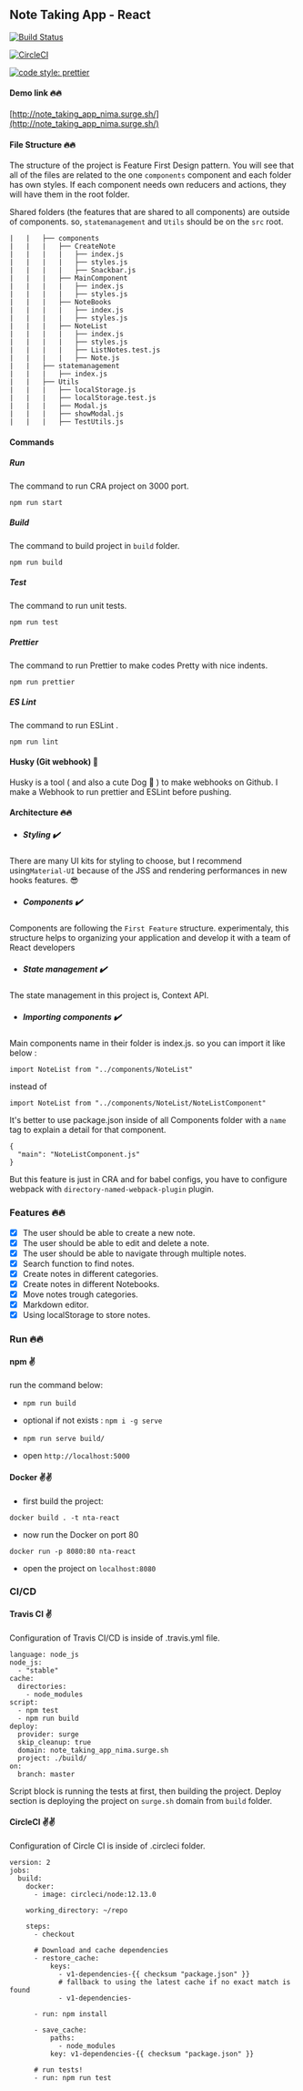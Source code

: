 ## Note Taking App - React

[![Build Status](https://travis-ci.org/nimahkh/note_taking_app.svg?branch=master)](https://travis-ci.org/nimahkh/note_taking_app)

[![CircleCI](https://circleci.com/gh/nimahkh/note_taking_app.svg?style=svg)](https://circleci.com/gh/nimahkh/note_taking_app)

[![code style: prettier](https://img.shields.io/badge/code_style-prettier-ff69b4.svg?style=flat-square)](https://github.com/prettier/prettier)

#### Demo link :fire::fire:

[http://note_taking_app_nima.surge.sh/](http://note_taking_app_nima.surge.sh/)

#### File Structure :fire::fire:

The structure of the project is Feature First Design pattern.
You will see that all of the files are related to the one `components` component and each folder has own styles.
If each component needs own reducers and actions, they will have them in the root folder.

Shared folders (the features that are shared to all components) are outside of components.
so, `statemanagement` and `Utils` should be on the `src` root.

```
|   |   ├── components
|   |   |   ├── CreateNote
|   |   |   |   ├── index.js
|   |   |   |   ├── styles.js
|   |   |   |   ├── Snackbar.js
|   |   |   ├── MainComponent
|   |   |   |   ├── index.js
|   |   |   |   ├── styles.js
|   |   |   ├── NoteBooks
|   |   |   |   ├── index.js
|   |   |   |   ├── styles.js
|   |   |   ├── NoteList
|   |   |   |   ├── index.js
|   |   |   |   ├── styles.js
|   |   |   |   ├── ListNotes.test.js
|   |   |   |   ├── Note.js
|   |   ├── statemanagement
|   |   |   ├── index.js
|   |   ├── Utils
|   |   |   ├── localStorage.js
|   |   |   ├── localStorage.test.js
|   |   |   ├── Modal.js
|   |   |   ├── showModal.js
|   |   |   ├── TestUtils.js

```

#### Commands

##### Run

The command to run CRA project on 3000 port.

`npm run start`

##### Build

The command to build project in `build` folder.

`npm run build`

##### Test

The command to run unit tests.

`npm run test`

##### Prettier

The command to run Prettier to make codes Pretty with nice indents.

`npm run prettier`

##### ES Lint

The command to run ESLint .

`npm run lint`

#### Husky (Git webhook) :dog:

Husky is a tool ( and also a cute Dog :dog: ) to make webhooks on Github.
I make a Webhook to run prettier and ESLint before pushing.

#### Architecture :fire::fire:

- ##### Styling :heavy_check_mark:

There are many UI kits for styling to choose, but I recommend using`Material-UI` because of the JSS and rendering performances in new hooks features. :sunglasses:

- ##### Components :heavy_check_mark:

Components are following the `First Feature` structure. experimentaly, this structure helps to organizing your application and develop it with a team of React developers

- ##### State management :heavy_check_mark:

The state management in this project is, Context API.

- ##### Importing components :heavy_check_mark:

Main components name in their folder is index.js. so you can import it like below :

```
import NoteList from "../components/NoteList"
```

instead of

```
import NoteList from "../components/NoteList/NoteListComponent"
```

It's better to use package.json inside of all Components folder with a `name` tag to explain a detail for that component.

```
{
  "main": "NoteListComponent.js"
}

```

But this feature is just in CRA and for babel configs, you have to configure webpack with `directory-named-webpack-plugin` plugin.

### Features :fire::fire:

- [x] The user should be able to create a new note.
- [x] The user should be able to edit and delete a note.
- [x] The user should be able to navigate through multiple notes.
- [x] Search function to find notes.
- [x] Create notes in different categories.
- [x] Create notes in different Notebooks.
- [x] Move notes trough categories.
- [x] Markdown editor.
- [x] Using localStorage to store notes.

### Run :fire::fire:

#### npm :v:

run the command below:

- `npm run build`

- optional if not exists : `npm i -g serve`

- `npm run serve build/`

- open `http://localhost:5000`

#### Docker :v::v:

- first build the project:

`docker build . -t nta-react`

- now run the Docker on port 80

`docker run -p 8080:80 nta-react`

- open the project on `localhost:8080`

### CI/CD

#### Travis CI :v:

Configuration of Travis CI/CD is inside of .travis.yml file.

```
language: node_js
node_js:
  - "stable"
cache:
  directories:
    - node_modules
script:
  - npm test
  - npm run build
deploy:
  provider: surge
  skip_cleanup: true
  domain: note_taking_app_nima.surge.sh
  project: ./build/
on:
  branch: master

```

Script block is running the tests at first, then building the project. Deploy section is deploying the project on `surge.sh` domain from `build` folder.

#### CircleCI :v::v:

Configuration of Circle CI is inside of .circleci folder.

```
version: 2
jobs:
  build:
    docker:
      - image: circleci/node:12.13.0

    working_directory: ~/repo

    steps:
      - checkout

      # Download and cache dependencies
      - restore_cache:
          keys:
            - v1-dependencies-{{ checksum "package.json" }}
            # fallback to using the latest cache if no exact match is found
            - v1-dependencies-

      - run: npm install

      - save_cache:
          paths:
            - node_modules
          key: v1-dependencies-{{ checksum "package.json" }}

      # run tests!
      - run: npm run test
```
